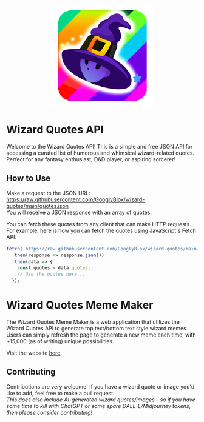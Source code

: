 <p align="center">
  <img width="270" height="270" src="https://github.com/GooglyBlox/wizard-quotes/blob/main/images/logo/wizard-logo.png?raw=true">
</p>

# Wizard Quotes API
Welcome to the Wizard Quotes API! This is a simple and free JSON API for accessing a curated list of humorous and whimsical wizard-related quotes. Perfect for any fantasy enthusiast, D&D player, or aspiring sorcerer!

## How to Use
Make a request to the JSON URL: https://raw.githubusercontent.com/GooglyBlox/wizard-quotes/main/quotes.json  
You will receive a JSON response with an array of quotes.  

You can fetch these quotes from any client that can make HTTP requests. For example, here is how you can fetch the quotes using JavaScript's Fetch API:
```javascript
fetch('https://raw.githubusercontent.com/GooglyBlox/wizard-quotes/main/quotes.json')
  .then(response => response.json())
  .then(data => {
    const quotes = data.quotes;
    // Use the quotes here...
  });
```

# Wizard Quotes Meme Maker
The Wizard Quotes Meme Maker is a web application that utilizes the Wizard Quotes API to generate top text/bottom text style wizard memes. Users can simply refresh the page to generate a new meme each time, with ~15,000 (as of writing) unique possibilities.  

Visit the website [here](https://wizard-quotes.googlyblox.repl.co).

## Contributing
Contributions are very welcome! If you have a wizard quote or image you'd like to add, feel free to make a pull request.  
*This does also include AI-generated wizard quotes/images - so if you have some time to kill with ChatGPT or some spare DALL-E/Midjourney tokens, then please consider contributing!*
